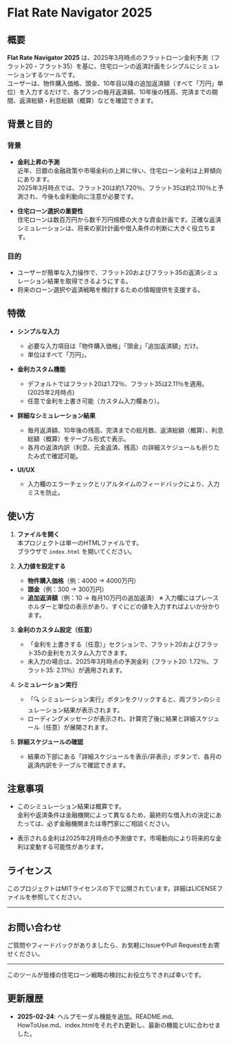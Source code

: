 # Flat Rate Navigator 2025

## 概要

**Flat Rate Navigator 2025** は、2025年3月時点のフラットローン金利予測（フラット20・フラット35）を基に、住宅ローンの返済計画をシンプルにシミュレーションするツールです。  
ユーザーは、物件購入価格、頭金、10年目以降の追加返済額（すべて「万円」単位）を入力するだけで、各プランの毎月返済額、10年後の残高、完済までの期間、返済総額・利息総額（概算）などを確認できます。

## 背景と目的

### 背景
- **金利上昇の予測**  
  近年、日銀の金融政策や市場金利の上昇に伴い、住宅ローン金利は上昇傾向にあります。  
  2025年3月時点では、フラット20は約1.720％、フラット35は約2.110％と予測され、今後も金利動向に注意が必要です。

- **住宅ローン選択の重要性**  
  住宅ローンは数百万円から数千万円規模の大きな資金計画です。正確な返済シミュレーションは、将来の家計計画や借入条件の判断に大きく役立ちます。

### 目的
- ユーザーが簡単な入力操作で、フラット20およびフラット35の返済シミュレーション結果を取得できるようにする。  
- 将来のローン選択や返済戦略を検討するための情報提供を支援する。  

## 特徴

- **シンプルな入力**  
  - 必要な入力項目は「物件購入価格」「頭金」「追加返済額」だけ。
  - 単位はすべて「万円」。

- **金利カスタム機能**  
  - デフォルトではフラット20は1.72％、フラット35は2.11％を適用。(2025年2月時点)
  - 任意で金利を上書き可能（カスタム入力欄あり）。

- **詳細なシミュレーション結果**  
  - 毎月返済額、10年後の残高、完済までの総月数、返済総額（概算）、利息総額（概算）をテーブル形式で表示。
  - 各月の返済内訳（利息、元金返済、残高）の詳細スケジュールも折りたたみ式で確認可能。

- **UI/UX**  
  - 入力欄のエラーチェックとリアルタイムのフィードバックにより、入力ミスを防止。

## 使い方

1. **ファイルを開く**  
   本プロジェクトは単一のHTMLファイルです。  
   ブラウザで `index.html` を開いてください。

2. **入力値を設定する**  
   - **物件購入価格**（例：4000 → 4000万円）
   - **頭金**（例：300 → 300万円）
   - **追加返済額**（例：10 → 毎月10万円の追加返済）
   ※ 入力欄にはプレースホルダーと単位の表示があり、すぐにどの値を入力すればよいか分かります。

3. **金利のカスタム設定（任意）**  
   - 「金利を上書きする（任意）」セクションで、フラット20およびフラット35の金利をカスタム入力できます。  
   - 未入力の場合は、2025年3月時点の予測金利（フラット20: 1.72％、フラット35: 2.11％）が適用されます。

4. **シミュレーション実行**  
   - 「🔍 シミュレーション実行」ボタンをクリックすると、両プランのシミュレーション結果が表示されます。
   - ローディングメッセージが表示され、計算完了後に結果と詳細スケジュール（任意）が展開されます。

5. **詳細スケジュールの確認**  
   - 結果の下部にある「詳細スケジュールを表示/非表示」ボタンで、各月の返済内訳をテーブルで確認できます。

## 注意事項

- このシミュレーション結果は概算です。  
  金利や返済条件は金融機関によって異なるため、最終的な借入れの決定にあたっては、必ず金融機関または専門家にご相談ください。

- 表示される金利は2025年2月時点の予測値です。市場動向により将来的な金利は変動する可能性があります。

## ライセンス

このプロジェクトはMITライセンスの下で公開されています。詳細はLICENSEファイルを参照してください。

---

## お問い合わせ

ご質問やフィードバックがありましたら、お気軽にIssueやPull Requestをお寄せください。

---

このツールが皆様の住宅ローン戦略の検討にお役立ちできれば幸いです。

## 更新履歴

- **2025-02-24**: ヘルプモーダル機能を追加。README.md、HowToUse.md、index.htmlをそれぞれ更新し、最新の機能とUIに合わせました。
